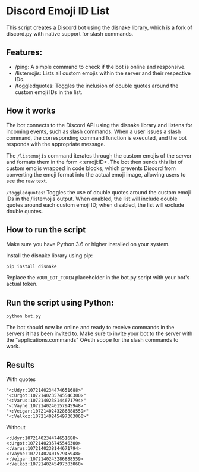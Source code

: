 # Discord Emoji ID List
This script creates a Discord bot using the disnake library, which is a fork of discord.py with native support for slash commands. 

## Features:
- /ping: A simple command to check if the bot is online and responsive.
- /listemojis: Lists all custom emojis within the server and their respective IDs.
- /toggledquotes: Toggles the inclusion of double quotes around the custom emoji IDs in the list.

## How it works
The bot connects to the Discord API using the disnake library and listens for incoming events, such as slash commands. When a user issues a slash command, the corresponding command function is executed, and the bot responds with the appropriate message.

The `/listemojis` command iterates through the custom emojis of the server and formats them in the form <:emoji:ID>. The bot then sends this list of custom emojis wrapped in code blocks, which prevents Discord from converting the emoji format into the actual emoji image, allowing users to see the raw text.

`/toggledquotes`: Toggles the use of double quotes around the custom emoji IDs in the /listemojis output. When enabled, the list will include double quotes around each custom emoji ID; when disabled, the list will exclude double quotes.

## How to run the script
Make sure you have Python 3.6 or higher installed on your system.

Install the disnake library using pip:


`pip install disnake`

Replace the `YOUR_BOT_TOKEN` placeholder in the bot.py script with your bot's actual token.

## Run the script using Python:

`python bot.py`

The bot should now be online and ready to receive commands in the servers it has been invited to. Make sure to invite your bot to the server with the "applications.commands" OAuth scope for the slash commands to work.


## Results 
With quotes

```
"<:Udyr:1072140234474651688>"
"<:Urgot:1072140235745546300>"
"<:Varus:1072140238144671794>"
"<:Vayne:1072140240157945948>"
"<:Veigar:1072140243286888559>"
"<:Velkoz:1072140245497303060>"
```
Without 

```
<:Udyr:1072140234474651688>
<:Urgot:1072140235745546300>
<:Varus:1072140238144671794>
<:Vayne:1072140240157945948>
<:Veigar:1072140243286888559>
<:Velkoz:1072140245497303060>
```
